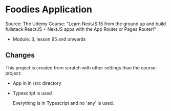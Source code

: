 # Foodies Application

Source: The Udemy Course: "Learn NextJS 15 from the ground up and build fullstack ReactJS + NextJS apps with the App Router or Pages Router!"
- Module: 3, lesson 95 and onwards

## Changes
This project is created from scratch with other settings than the course-project:
- App in in /src directory
- Typescript is used
  
  Everything is in Typescript and no 'any' is used.
